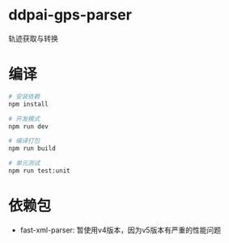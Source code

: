 # ddpai-gps-parser

轨迹获取与转换

# 编译

```bash
# 安装依赖
npm install

# 开发模式
npm run dev

# 编译打包
npm run build

# 单元测试
npm run test:unit
```

# 依赖包

- fast-xml-parser: 暂使用v4版本，因为v5版本有严重的性能问题
